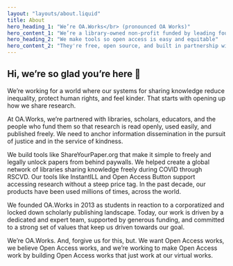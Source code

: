 ```yaml
---
layout: "layouts/about.liquid"
title: About
hero_heading_1: "We’re OA.Works</br> (pronounced OA Works)"
hero_content_1: "We’re a library-owned non-profit funded by leading foundations and libraries.</br></br>You may have known us as the Open Access Button."
hero_heading_2: "We make tools so open access is easy and equitable"
hero_content_2: "They're free, open source, and built in partnership with librarians and advocates using openness to create a more just and kind world."
---
```


## Hi, we’re so glad you’re here 👋

We’re working for a world where our systems for sharing knowledge reduce inequality, protect human rights, and feel kinder. That starts with opening up how we share research.

At OA.Works, we’re partnered with libraries, scholars, educators, and the people who fund them so that research is read openly, used easily, and published freely. We need to anchor information dissemination in the pursuit of justice and in the service of kindness.

We build tools like ShareYourPaper.org that make it simple to freely and legally unlock papers from behind paywalls. We helped create a global network of libraries sharing knowledge freely during COVID through RSCVD. Our tools like InstantILL and Open Access Button support accessing research without a steep price tag. In the past decade, our products have been used millions of times, across the world.

We founded OA.Works in 2013 as students in reaction to a corporatized and locked down scholarly publishing landscape. Today, our work is driven by a dedicated and expert team, supported by generous funding, and committed to a strong set of values that keep us driven towards our goal.

We’re OA.Works. And, forgive us for this, but. We want Open Access works, we believe Open Access works, and we’re working to make Open Access work by building Open Access works that just work at our virtual works.
